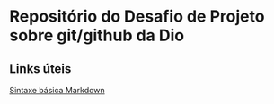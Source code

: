 # Repositório do Desafio de Projeto sobre git/github da Dio

## Links úteis
[Sintaxe básica Markdown](https://www.markdownguide.org/basic-syntax/)
